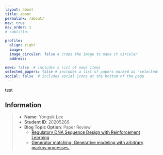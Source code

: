 ```yaml
---
layout: about
title: about
permalink: /about/
nav: true
nav_order: 1
# subtitle: 

profile:
  align: right
  image: 
  image_circular: false # crops the image to make it circular
  address: 

news: false  # includes a list of news items
selected_papers: false # includes a list of papers marked as "selected={true}"
social: false  # includes social icons at the bottom of the page
---
```


test

## Information

> - **Name**: Yongsik Lee
> - **Student ID**: 20205266
> - **Blog Topic Option**: Paper Review
>   - [Regulatory DNA Sequence Design with Reinforcement Learning](https://openreview.net/forum?id=F4IMiNhim1)
>   - [Generator matching: Generative modeling with arbitrary markov processes.](https://openreview.net/forum?id=RuP17cJtZo)
